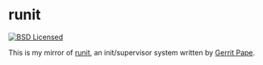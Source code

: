 runit
=========

[![BSD Licensed](https://img.shields.io/badge/license-BSD-green.svg)](https://tldrlegal.com/license/bsd-3-clause-license-(revised))

This is my mirror of [runit](http://smarden.org/runit/), an init/supervisor system written by [Gerrit Pape](http://smarden.org/pape/).


